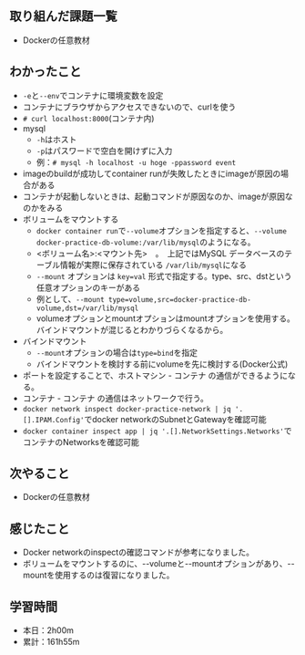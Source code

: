## 取り組んだ課題一覧
- Dockerの任意教材
## わかったこと
- `-e`と`--env`でコンテナに環境変数を設定
- コンテナにブラウザからアクセスできないので、curlを使う
- `# curl localhost:8000`(コンテナ内)
- mysql
  - `-h`はホスト
  - `-p`はパスワードで空白を開けずに入力
  - 例：`# mysql -h localhost -u hoge -ppassword event`
- imageのbuildが成功してcontainer runが失敗したときにimageが原因の場合がある
- コンテナが起動しないときは、起動コマンドが原因なのか、imageが原因なのかをみる
- ボリュームをマウントする
  - `docker container run`で`--volume`オプションを指定すると、`--volume docker-practice-db-volume:/var/lib/mysql`のようになる。
  - <ボリューム名>:<マウント先>　。　上記ではMySQL データベースのテーブル情報が実際に保存されている `/var/lib/mysql`になる
  - `--mount` オプションは `key=val` 形式で指定する。type、src、dstという任意オプションのキーがある
  - 例として、`--mount type=volume,src=docker-practice-db-volume,dst=/var/lib/mysql`
  - volumeオプションとmountオプションはmountオプションを使用する。バインドマウントが混じるとわかりづらくなるから。
- バインドマウント
  - `--mount`オプションの場合は`type=bind`を指定
  - バインドマウントを検討する前にvolumeを先に検討する(Docker公式)
- ポートを設定することで、ホストマシン - コンテナ の通信ができるようになる。
- コンテナ - コンテナ の通信はネットワークで行う。
- `docker network inspect docker-practice-network | jq '.[].IPAM.Config'`でdocker networkのSubnetとGatewayを確認可能
- `docker container inspect app | jq '.[].NetworkSettings.Networks'`でコンテナのNetworksを確認可能
## 次やること
- Dockerの任意教材
## 感じたこと
- Docker networkのinspectの確認コマンドが参考になりました。
- ボリュームをマウントするのに、--volumeと--mountオプションがあり、--mountを使用するのは復習になりました。
## 学習時間
- 本日：2h00m
- 累計：161h55m
